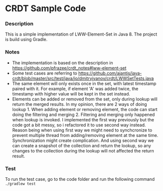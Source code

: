 # CRDT Sample Code

### Description
This is a simple implementation of LWW-Element-Set in Java 8. The project is build using Gradle.

### Notes
  - The implementation is based on the description in https://github.com/pfrazee/crdt_notes#lww-element-set
  - Some test cases are referring to https://github.com/ajantis/java-crdt/blob/master/src/test/java/io/dmitryivanov/crdt/LWWSetTests.java
  - The same element will only exists once in the set, with latest timestamp paired with it. For example, if element 'A' was added twice, the timestamp with higher value will be kept in the set instead.
  - Elements can be added or removed from the set, only during lookup will return the merged results. In my opinion, there are 2 ways of doing lookup
        1. When adding element or removing element, the code can start doing the filtering and merging
        2. Filtering and merging only happened when lookup is invoked.
    I implemented the first way previously but the code got a bit messy, so i refactored it to use
    second way instead. Reason being when using first way we might need to synchcronize to prevent multiple
    thread from adding/removing element at the same time. Synchronization might create complication.
    And using second way we can create a snapshot of the collection and return the lookup, so any changes
    to the collection during the lookup will not affected the return result.
### Test
To run the test case, go to the code folder and run the following command
`./gradlew test`